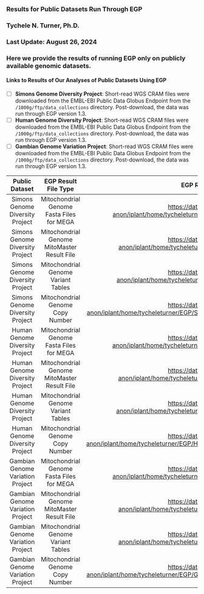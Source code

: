 ### Results for Public Datasets Run Through EGP
### Tychele N. Turner, Ph.D.
### Last Update: August 26, 2024
### Here we provide the results of running EGP only on publicly available genomic datasets. 

#### Links to Results of Our Analyses of Public Datasets Using EGP

- [ ] **Simons Genome Diversity Project**: Short-read WGS CRAM files were downloaded from the EMBL-EBI Public Data Globus Endpoint from the `/1000g/ftp/data_collections` directory. Post-download, the data was run through EGP version 1.3.
- [ ] **Human Genome Diversity Project**: Short-read WGS CRAM files were downloaded from the EMBL-EBI Public Data Globus Endpoint from the `/1000g/ftp/data_collections` directory. Post-download, the data was run through EGP version 1.3.
- [ ] **Gambian Genome Variation Project**: Short-read WGS CRAM files were downloaded from the EMBL-EBI Public Data Globus Endpoint from the `/1000g/ftp/data_collections` directory. Post-download, the data was run through EGP version 1.3.

| Public Dataset | EGP Result File Type | EGP Result File Link | MD5 |
| :---: | :---: | :---: | :---: |
| Simons Genome Diversity Project | Mitochondrial Genome Fasta Files for MEGA | https://data.cyverse.org/dav-anon/iplant/home/tycheleturner/EGP/SGDP/mtgenome_fasta.tar.bz2 | 86b09553f80926c1c29c57000ec1a88f | 
| Simons Genome Diversity Project | Mitochondrial Genome MitoMaster Result File | https://data.cyverse.org/dav-anon/iplant/home/tycheleturner/EGP/SGDP/haplogroups.tar.bz2 | 010026d77bee81e7b8daf5836bd12da3 |
| Simons Genome Diversity Project | Mitochondrial Genome Variant Tables | https://data.cyverse.org/dav-anon/iplant/home/tycheleturner/EGP/SGDP/variant_tables.tar.bz2 | f1ea3edf4a82b42f2028467fb3544dc4 |
| Simons Genome Diversity Project | Mitochondrial Genome Copy Number | https://data.cyverse.org/dav-anon/iplant/home/tycheleturner/EGP/SGDP/SGDP_mitochondrial_copy_numbers.txt.gz | 4872eeb792c214ad49662e98e4b14620 |
| Human Genome Diversity Project | Mitochondrial Genome Fasta Files for MEGA | https://data.cyverse.org/dav-anon/iplant/home/tycheleturner/EGP/HGDP/mtgenome_fasta.tar.bz2 | 2b388c1fa446ecec70e33ea0471e06f8 |
| Human Genome Diversity Project | Mitochondrial Genome MitoMaster Result File | https://data.cyverse.org/dav-anon/iplant/home/tycheleturner/EGP/HGDP/haplogroups.tar.bz2 | 50b80ed32b1ae542c8967cc31986dd19 |
| Human Genome Diversity Project | Mitochondrial Genome Variant Tables | https://data.cyverse.org/dav-anon/iplant/home/tycheleturner/EGP/HGDP/variant_tables.tar.bz2 | 995f30b74c4bb094a674b1a994853246 |
| Human Genome Diversity Project | Mitochondrial Genome Copy Number | https://data.cyverse.org/dav-anon/iplant/home/tycheleturner/EGP/HGDP/HGDP_mitochondrial_copy_numbers.txt.gz | e79e61efab4c491fa2825b7d1853df58 |
| Gambian Genome Variation Project | Mitochondrial Genome Fasta Files for MEGA | https://data.cyverse.org/dav-anon/iplant/home/tycheleturner/EGP/GGVP/mtgenome_fasta.tar.bz2 | d21e1e91e8b4c00627171fae79a1f54d |
| Gambian Genome Variation Project | Mitochondrial Genome MitoMaster Result File | https://data.cyverse.org/dav-anon/iplant/home/tycheleturner/EGP/GGVP/haplogroups.tar.bz2 | b359d1068d4f84f7746d1ebde82df29a |
| Gambian Genome Variation Project | Mitochondrial Genome Variant Tables | https://data.cyverse.org/dav-anon/iplant/home/tycheleturner/EGP/GGVP/variant_tables.tar.bz | ee2b93aa93d2177d92ec0f8f308b43ed |
| Gambian Genome Variation Project | Mitochondrial Genome Copy Number | https://data.cyverse.org/dav-anon/iplant/home/tycheleturner/EGP/GGVP/GGVP_mitochondrial_copy_numbers.txt.gz | fda509ba1d2bf33fd2d6b77b92e76c03 |

